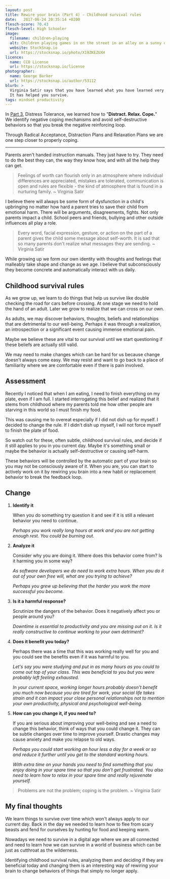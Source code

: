 ```yaml
---
layout: post
title: Rewire your brain (Part 4) - Childhood survival rules
date:   2017-06-24 20:35:14 +0200
flesch-score: 70.43
flesch-level: High Schooler
image:
  filename: children-playing
  alt: Children playing games in on the street in an alley on a sunny day
  website: StockSnap.io
  url: https://stocksnap.io/photo/X19ZKEZUXH
licence:
  name: CCO License
  url: https://stocksnap.io/license
photographer:
  name: George Barker
  url: https://stocksnap.io/author/53112
blurb: >
  Virginia Satir says that you have learned what you have learned very well.
  It has helped you survive.
tags: mindset productivity
---
```


In [Part 3](/blog/rewire-your-brain-3/), Distress Tolerance, we learned how to "**Distract. Relax. Cope.**" We identify negative coping mechanisms and avoid self-destructive
behaviors so that you break the negative reinforcing loop.

Through Radical Acceptance, Distraction Plans and Relaxation Plans we are one
step closer to properly coping.

---

Parents aren't handed instruction manuals. They just have to try. They need to
do the best they can, the way they know how, and with all the help they can get.

> Feelings of worth can flourish only in an atmosphere where individual
  differences are appreciated, mistakes are tolerated, communication is open
  and rules are flexible - the kind of atmosphere that is found in a nurturing
  family. ~ Virginia Satir

I believe there will always be some form of dysfunction in a child's
upbringing no matter how hard a parent tries to save their child from emotional harm. There will be arguments, disagreements, fights. Not only
parents impact a child. School peers and friends, bullying and other outside
influences all play a role.

> Every word, facial expression, gesture, or action on the part of a parent
  gives the child some message about self-worth. It is sad that so many
  parents don't realize what messages they are sending. ~ Virginia Satir

While growing up we form our own identity with thoughts and feelings that
malleably take shape and change as we age. I believe that subconsciously they
become concrete and automatically interact with us daily.

## Childhood survival rules

As we grow up, we learn to do things that help us survive like double checking
the road for cars before crossing. At one stage we need to hold the hand of
an adult. Later we grow to realize that we can cross on our own.

As adults, we may discover behaviors, thoughts, beliefs and relationships
that are detrimental to our well-being. Perhaps it was through a realization,
an introspection or a significant event causing immense emotional pain.

Maybe we believe these are vital to our survival until we start questioning
if these beliefs are actually still valid.

We may need to make changes which can be hard for us because change doesn't
always come easy. We may resist and want to go back to a place of familiarity
where we are comfortable even if there is pain involved.

## Assessment

Recently I noticed that when I am eating, I need to finish everything on my
plate, even if I am full. I started interrogating this belief and realized
that it stems from childhood where my parents told me how other people are
starving in this world so I must finish my food.

This was causing me to overeat especially if I did not dish up for myself.
I decided to change the rule. If I didn't dish up myself, I will not
force myself to finish the plate of food.

So watch out for these, often subtle, childhood survival rules, and decide
if it still applies to you in you current day. Maybe it's something small or
maybe the behavior is actually self-destructive or causing self-harm.

These behaviors will be controlled by the automatic part of your brain so
you may not be consciously aware of it. When you are, you can start to
actively work on it by rewiring you brain into a new habit or replacement
behavior to break the feedback loop.

## Change

1. **Identify it**

   When you do something try question it and see if it is still a relevant
   behavior you need to continue.

   *Perhaps you work really long hours at work and you are not getting enough
   rest. You could be burning out.*

2. **Analyze it**

   Consider why you are doing it. Where does this behavior come from? Is it
   harming you in some way?

   *As software developers we do need to work extra hours. When you do
   it out of your own free will, what are you trying to achieve?*

   *Perhaps you grew up believing that the harder you work the more
   successful you become.*

3. **Is it a harmful response?**

   Scrutinize the dangers of the behavior. Does it negatively affect you
   or people around you?

   *Downtime is essential to productivity and you are missing out on it.
   Is it really constructive to continue working to your own detriment?*

4. **Does it benefit you today?**

   Perhaps there was a time that this was working really well for you and
   you could see the benefits even if it was harmful to you.

   *Let's say you were studying and put in as many hours as you could to
   come out top of your class. This was beneficial to you but you were
   probably left feeling exhausted.*

   *In your current space, working longer hours probably doesn't benefit you
   much now because you are tired for work, your social life takes strain
   and it can impact your close personal relationships not to mention your
   own productivity, physical and psychological well-being.*

5. **How can you change it, if you need to?**

   If you are serious about improving your well-being and see a need to
   change this behavior, think of ways that you could change it. They can
   be subtle changes over time to improve yourself. Drastic changes may
   cause anxiety and make you relapse to old ways.

   *Perhaps you could start working an hour less a day for a
   week or so and reduce it further until you get to the standard working
   hours.*

   *With extra time on your hands you need to find something that you enjoy
   doing in your spare time so that you don't get frustrated. You also need
   to learn how to relax in your spare time and really rejuvenate yourself.*

> Problems are not the problem; coping is the problem. ~ Virginia Satir

## My final thoughts

We learn things to survive over time which won't always apply to our current
day. Back in the day we needed to learn how to flee from scary beasts and
fend for ourselves by hunting for food and keeping warm.

Nowadays we need to survive in a digital age where we are all connected and
need to learn how we can survive in a world of business which can be just as
cutthroat as the wilderness.

Identifying childhood survival rules, analyzing them and deciding if they are
beneficial today and changing them is an interesting way of rewiring your
brain to change behaviors of things that simply no longer apply.
